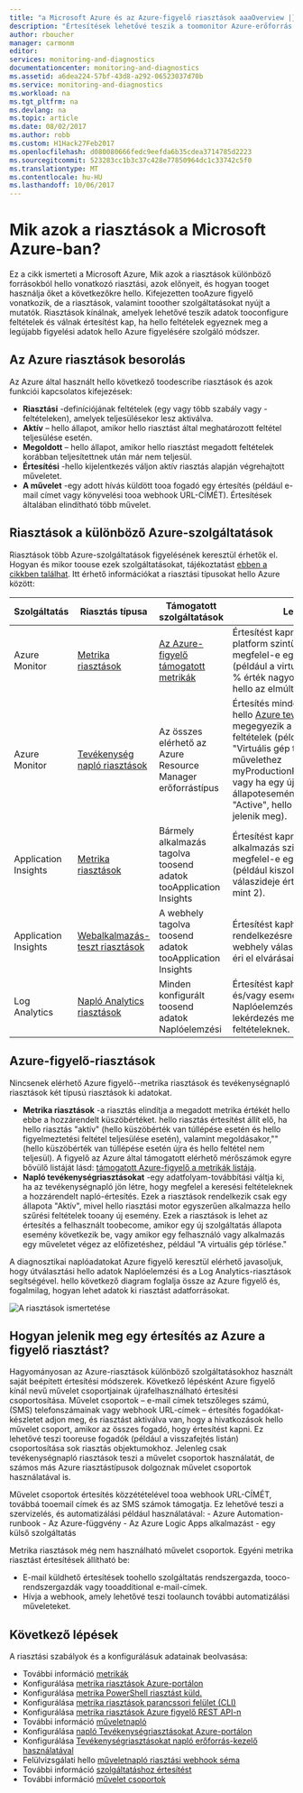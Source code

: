 ```yaml
---
title: "a Microsoft Azure és az Azure-figyelő riasztások aaaOverview |} Microsoft Docs"
description: "Értesítések lehetővé teszik a toomonitor Azure-erőforrás metrikáit, eseményeket és naplókat, és értesíti, ha a megadott feltétel teljesül."
author: rboucher
manager: carmonm
editor: 
services: monitoring-and-diagnostics
documentationcenter: monitoring-and-diagnostics
ms.assetid: a6dea224-57bf-43d8-a292-06523037d70b
ms.service: monitoring-and-diagnostics
ms.workload: na
ms.tgt_pltfrm: na
ms.devlang: na
ms.topic: article
ms.date: 08/02/2017
ms.author: robb
ms.custom: H1Hack27Feb2017
ms.openlocfilehash: d080080666fedc9eefda6b35cdea3714785d2223
ms.sourcegitcommit: 523283cc1b3c37c428e77850964dc1c33742c5f0
ms.translationtype: MT
ms.contentlocale: hu-HU
ms.lasthandoff: 10/06/2017
---
```

# <a name="what-are-alerts-in-microsoft-azure"></a>Mik azok a riasztások a Microsoft Azure-ban?
Ez a cikk ismerteti a Microsoft Azure, Mik azok a riasztások különböző forrásokból hello vonatkozó riasztási, azok előnyeit, és hogyan tooget használja őket a következőkre hello. Kifejezetten tooAzure figyelő vonatkozik, de a riasztások, valamint tooother szolgáltatásokat nyújt a mutatók. Riasztások kínálnak, amelyek lehetővé teszik adatok tooconfigure feltételek és válnak értesítést kap, ha hello feltételek egyeznek meg a legújabb figyelési adatok hello Azure figyelésére szolgáló módszer.

## <a name="taxonomy-of-azure-alerts"></a>Az Azure riasztások besorolás
Az Azure által használt hello következő toodescribe riasztások és azok funkciói kapcsolatos kifejezések:
* **Riasztási** -definíciójának feltételek (egy vagy több szabály vagy -feltételeken), amelyek teljesülésekor lesz aktiválva.
* **Aktív** – hello állapot, amikor hello riasztást által meghatározott feltétel teljesülése esetén.
* **Megoldott** – hello állapot, amikor hello riasztást megadott feltételek korábban teljesítettnek után már nem teljesül.
* **Értesítési** -hello kijelentkezés váljon aktív riasztás alapján végrehajtott műveletet.
* **A művelet** -egy adott hívás küldött tooa fogadó egy értesítés (például e-mail címet vagy könyvelési tooa webhook URL-CÍMÉT). Értesítések általában elindítható több művelet.

## <a name="alerts-in-different-azure-services"></a>Riasztások a különböző Azure-szolgáltatások
Riasztások több Azure-szolgáltatások figyelésének keresztül érhetők el. Hogyan és mikor toouse ezek szolgáltatásokat, tájékoztatást [ebben a cikkben találhat](./monitoring-overview.md). Itt érhető információkat a riasztási típusokat hello Azure között:

| Szolgáltatás | Riasztás típusa | Támogatott szolgáltatások | Leírás |
|---|---|---|---|
| Azure Monitor | [Metrika riasztások](./insights-alerts-portal.md) | [Az Azure-figyelő támogatott metrikák](./monitoring-supported-metrics.md) | Értesítést kapnak, ha minden platform szintű metrika megfelel-e egy adott feltétel (például a virtuális gép CPU % érték nagyobb, mint 90 hello az elmúlt 5 perc). |
| Azure Monitor | [Tevékenység napló riasztások](./monitoring-activity-log-alerts.md) | Az összes elérhető az Azure Resource Manager erőforrástípus | Értesítés minden új esemény hello [Azure tevékenységnapló](./monitoring-overview-activity-logs.md) megegyezik a megadott feltételek (például ha a "Virtuális gép törlése" művelethez myProductionResourceGroup, vagy ha egy új szolgáltatás állapotesemény, amelynél "Active", hello állapota akkor jelenik meg). |
| Application Insights | [Metrika riasztások](../application-insights/app-insights-alerts.md) | Bármely alkalmazás tagolva toosend adatok tooApplication Insights | Értesítést kapnak, ha bármely alkalmazás szintű metrika megfelel-e egy adott feltétel (például kiszolgáló válaszideje érték nagyobb, mint 2). |
| Application Insights | [Webalkalmazás-teszt riasztások](../application-insights/app-insights-monitor-web-app-availability.md) | A webhely tagolva toosend adatok tooApplication Insights | Értesítést kaphat, ha a rendelkezésre állás vagy a webhely válaszképesség nem éri el elvárásainak. |
| Log Analytics | [Napló Analytics riasztások](../log-analytics/log-analytics-alerts.md) | Minden konfigurált toosend adatok Naplóelemzési | Értesítést kaphat, ha metrika és/vagy esemény adatok Naplóelemzési keresési lekérdezés megfelel bizonyos feltételeknek. |

## <a name="alerts-on-azure-monitor-data"></a>Azure-figyelő-riasztások
Nincsenek elérhető Azure figyelő--metrika riasztások és tevékenységnapló riasztások két típusú riasztások ki adatokat.

* **Metrika riasztások** -a riasztás elindítja a megadott metrika értékét hello ebbe a hozzárendelt küszöbértéket. hello riasztás értesítést állít elő, ha hello riasztás "aktív" (hello küszöbérték van túllépése esetén és hello figyelmeztetési feltétel teljesülése esetén), valamint megoldásakor,"" (hello küszöbérték van túllépése esetén újra és hello feltétel nem teljesül). A figyelő az Azure által támogatott elérhető mérőszámok egyre bővülő listáját lásd: [támogatott Azure-figyelő a metrikák listája](monitoring-supported-metrics.md).
* **Napló tevékenységriasztásokat** -egy adatfolyam-továbbítási váltja ki, ha az tevékenységnapló jön létre, hogy megfelel a keresési feltételeknek a hozzárendelt napló-értesítés. Ezek a riasztások rendelkezik csak egy állapota "Aktív", mivel hello riasztási motor egyszerűen alkalmazza hello szűrési feltételek tooany új esemény. Ezek a riasztások is lehet az értesítés a felhasznált toobecome, amikor egy új szolgáltatás állapota esemény következik be, vagy amikor egy felhasználó vagy alkalmazás egy műveletet végez az előfizetéshez, például "A virtuális gép törlése."

A diagnosztikai naplóadatokat Azure figyelő keresztül elérhető javasoljuk, hogy útválasztási hello adatok Naplóelemzési és a Log Analytics-riasztások segítségével. hello következő diagram foglalja össze az Azure figyelő és, fogalmilag, hogyan lehet adatok ki riasztást adatforrásokat.

![A riasztások ismertetése](./media/monitoring-overview-alerts/Alerts_Overview_Resource_v4.png)

## <a name="how-do-i-receive-a-notification-on-an-azure-monitor-alert"></a>Hogyan jelenik meg egy értesítés az Azure a figyelő riasztást?
Hagyományosan az Azure-riasztások különböző szolgáltatásokhoz használt saját beépített értesítési módszerek. Következő lépésként Azure figyelő kínál nevű művelet csoportjainak újrafelhasználható értesítési csoportosítása. Művelet csoportok – e-mail címek tetszőleges számú, (SMS) telefonszámainak vagy webhook URL-címek – értesítés fogadókat-készletet adjon meg, és riasztást aktiválva van, hogy a hivatkozások hello művelet csoport, amikor az összes fogadó, hogy értesítést kapni. Ez lehetővé teszi tooreuse fogadók (például a visszafejtés listán) csoportosítása sok riasztás objektumokhoz. Jelenleg csak tevékenységnapló riasztások teszi a művelet csoportok használatát, de számos más Azure riasztástípusok dolgoznak művelet csoportok használatával is.

Művelet csoportok értesítés közzétételével tooa webhook URL-CÍMÉT, továbbá tooemail címek és az SMS számok támogatja. Ez lehetővé teszi a szervizelés, és automatizálási például használatával:
    - Azure Automation-runbook
    - Az Azure-függvény
    - Az Azure Logic Apps alkalmazást
    - egy külső szolgáltatás

Metrika riasztások még nem használható művelet csoportok. Egyéni metrika riasztást értesítések állítható be:
* E-mail küldhető értesítések toohello szolgáltatás rendszergazda, tooco-rendszergazdák vagy tooadditional e-mail-címek.
* Hívja a webhook, amely lehetővé teszi toolaunch további automatizálási műveleteket.

## <a name="next-steps"></a>Következő lépések
A riasztási szabályok és a konfigurálásuk adatainak beolvasása:

* További információ [metrikák](monitoring-overview-metrics.md)
* Konfigurálása [metrika riasztások Azure-portálon](insights-alerts-portal.md)
* Konfigurálása [metrika PowerShell riasztást küld.](insights-alerts-powershell.md)
* Konfigurálása [metrika riasztások parancssori felület (CLI)](insights-alerts-command-line-interface.md)
* Konfigurálása [metrika riasztások Azure figyelő REST API-n](https://msdn.microsoft.com/library/azure/dn931945.aspx)
* További információ [műveletnapló](monitoring-overview-activity-logs.md)
* Konfigurálása [napló Tevékenységriasztásokat Azure-portálon](monitoring-activity-log-alerts.md)
* Konfigurálása [Tevékenységriasztásokat napló erőforrás-kezelő használatával](monitoring-create-activity-log-alerts-with-resource-manager-template.md)
* Felülvizsgálati hello [műveletnapló riasztási webhook séma](monitoring-activity-log-alerts-webhook.md)
* További információ [szolgáltatáshoz értesítést](monitoring-service-notifications.md)
* További információ [művelet csoportok](monitoring-action-groups.md)
